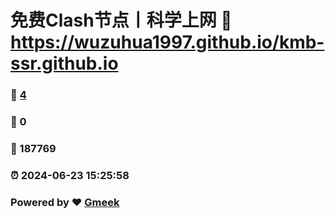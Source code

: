 # 免费Clash节点丨科学上网 :link: https://wuzuhua1997.github.io/kmb-ssr.github.io 
### :page_facing_up: [4](https://wuzuhua1997.github.io/kmb-ssr.github.io/tag.html) 
### :speech_balloon: 0 
### :hibiscus: 187769 
### :alarm_clock: 2024-06-23 15:25:58 
### Powered by :heart: [Gmeek](https://github.com/Meekdai/Gmeek)
